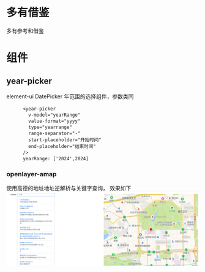 # 多有借鉴
  多有参考和借鉴
# 组件
## year-picker
element-ui DatePicker 年范围的选择组件，参数类同
```
      <year-picker
        v-model="yearRange"
        value-format="yyyy"
        type="yearrange"
        range-separator="-"
        start-placeholder="开始时间"
        end-placeholder="结束时间"
      />
      yearRange: ['2024',2024]
```
### openlayer-amap
使用高德的地址地址逆解析与关键字查询，
效果如下
![img_1.png](img_1.png)